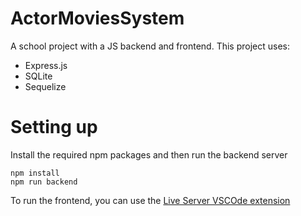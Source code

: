 # ActorMoviesSystem

A school project with a JS backend and frontend. This project uses:

* Express.js
* SQLite
* Sequelize

# Setting up
Install the required npm packages and then run the backend server

```
npm install
npm run backend
```

To run the frontend, you can use the [Live Server VSCOde extension](https://marketplace.visualstudio.com/items?itemName=ritwickdey.LiveServer)